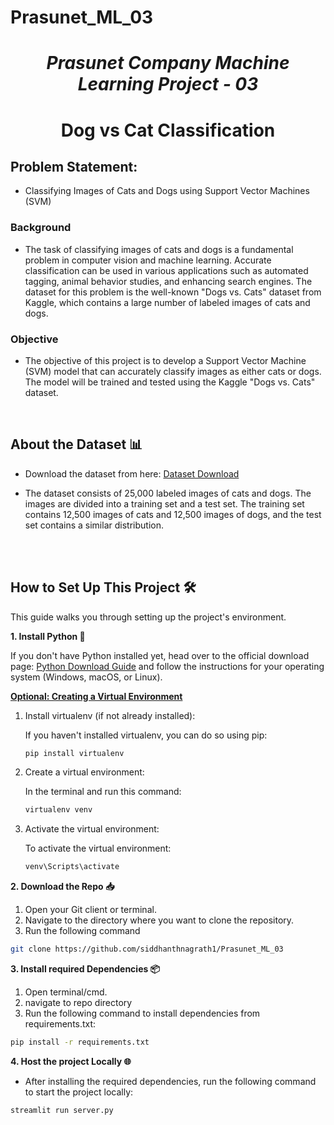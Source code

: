 # Prasunet_ML_03
# <center><i>Prasunet Company Machine Learning Project - 03</i></center>

# <center>Dog vs Cat Classification</center> 
>

## Problem Statement: 
- Classifying Images of Cats and Dogs using Support Vector Machines (SVM)

### Background
- The task of classifying images of cats and dogs is a fundamental problem in computer vision and machine learning. Accurate classification can be used in various applications such as automated tagging, animal behavior studies, and enhancing search engines. The dataset for this problem is the well-known "Dogs vs. Cats" dataset from Kaggle, which contains a large number of labeled images of cats and dogs.

### Objective
- The objective of this project is to develop a Support Vector Machine (SVM) model that can accurately classify images as either cats or dogs. The model will be trained and tested using the Kaggle "Dogs vs. Cats" dataset.

<br>

## About the Dataset 📊

- Download the dataset from here: [Dataset Download](https://www.kaggle.com/c/dogs-vs-cats/data/)

- The dataset consists of 25,000 labeled images of cats and dogs. The images are divided into a training set and a test set. The training set contains 12,500 images of cats and 12,500 images of dogs, and the test set contains a similar distribution.

<br>



<br>

## How to Set Up This Project 🛠️

This guide walks you through setting up the project's environment.

**1. Install Python 🐍**

If you don't have Python installed yet, head over to the official download page: [Python Download Guide](https://wiki.python.org/moin/BeginnersGuide/Download) and follow the instructions for your operating system (Windows, macOS, or Linux).


**<u>Optional: Creating a Virtual Environment</u>**

1. Install virtualenv (if not already installed):

   If you haven't installed virtualenv, you can do so using pip:
    ```bash
    pip install virtualenv
    ```
2. Create a virtual environment:

    In the terminal and run this command:
    ``` bash
    virtualenv venv
    ```

3.  Activate the virtual environment:

    To activate the virtual environment:
    ``` bash
    venv\Scripts\activate
    ```



**2. Download the Repo 📥**


1. Open your Git client or terminal.
2. Navigate to the directory where you want to clone the repository.
3. Run the following command  

```bash 
git clone https://github.com/siddhanthnagrath1/Prasunet_ML_03
```

**3. Install required Dependencies  📦**
1. Open terminal/cmd.
2. navigate to repo directory
3. Run the following command to install dependencies from requirements.txt:

``` bash
pip install -r requirements.txt
```

**4. Host the project Locally 🌐**

- After installing the required dependencies, run the following command to start the project locally:

``` bash
streamlit run server.py
```
